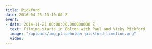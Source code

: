 ```yaml
---
title: Pickford
date: 2016-04-25 13:10:00 Z
event:
- date: 2014-11-21 00:00:00.000000000 Z
  text: Filming starts in Bolton with Paul and Vicky Pickford.
  image: "/uploads/img_placeholder-pickford-timeline.png"
  video: 
---
```


